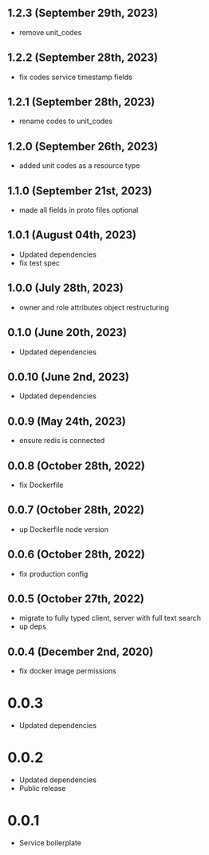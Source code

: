 ## 1.2.3 (September 29th, 2023)

- remove unit_codes

## 1.2.2 (September 28th, 2023)

- fix codes service timestamp fields

## 1.2.1 (September 28th, 2023)

- rename codes to unit_codes

## 1.2.0 (September 26th, 2023)

- added unit codes as a resource type

## 1.1.0 (September 21st, 2023)

- made all fields in proto files optional

## 1.0.1 (August 04th, 2023)

- Updated dependencies
- fix test spec

## 1.0.0 (July 28th, 2023)

- owner and role attributes object restructuring

## 0.1.0 (June 20th, 2023)

- Updated dependencies

## 0.0.10 (June 2nd, 2023)

- Updated dependencies

## 0.0.9 (May 24th, 2023)

- ensure redis is connected

## 0.0.8 (October 28th, 2022)

- fix Dockerfile

## 0.0.7 (October 28th, 2022)

- up Dockerfile node version

## 0.0.6 (October 28th, 2022)

- fix production config

## 0.0.5 (October 27th, 2022)

- migrate to fully typed client, server with full text search
- up deps

## 0.0.4 (December 2nd, 2020)

- fix docker image permissions

# 0.0.3

* Updated dependencies

# 0.0.2

* Updated dependencies
* Public release

# 0.0.1

- Service boilerplate
